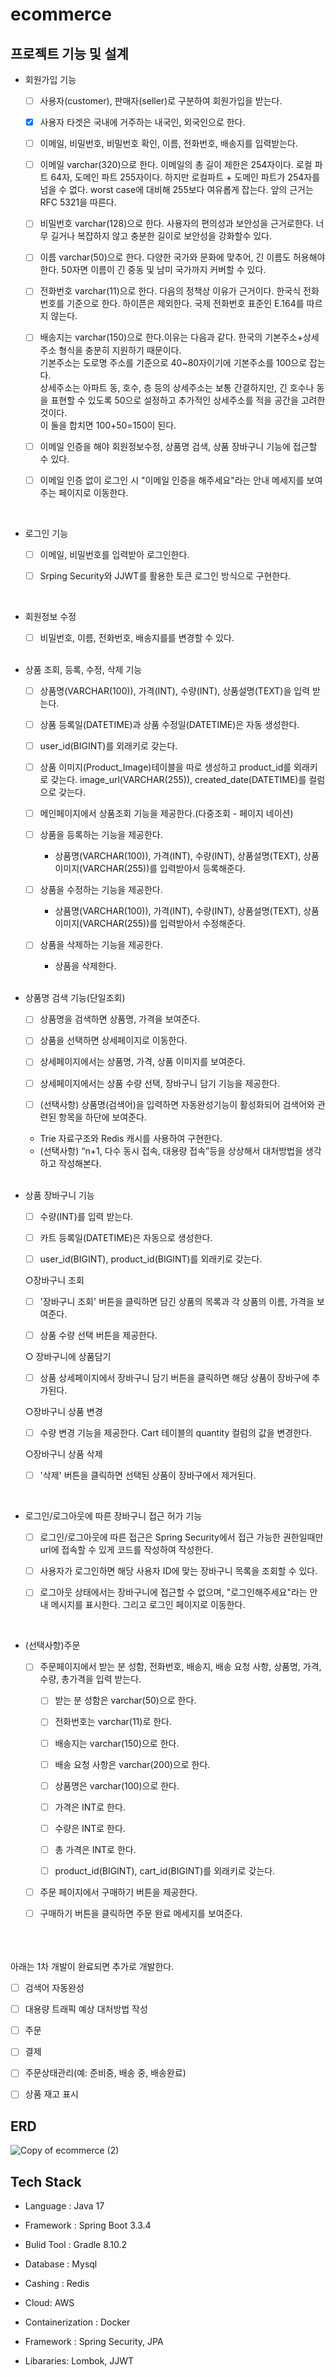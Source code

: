 # ecommerce


## 프로젝트 기능 및 설계
 * 회원가입 기능<br>
   - [ ] 사용자(customer), 판매자(seller)로 구분하여 회원가입을 받는다.


   - [x] 사용자 타겟은 국내에 거주하는 내국인, 외국인으로 한다.


   - [ ] 이메일, 비밀번호, 비밀번호 확인, 이름, 전화번호, 배송지를 입력받는다.


   - [ ] 이메일 varchar(320)으로 한다. 이메일의 총 길이 제한은 254자이다. 로컬 파트 64자, 도메인 파트 255자이다. 하지만 로컬파트 + 도메인 파트가 254자를 넘을 수 없다. worst case에 대비해 255보다 여유롭게 잡는다. 앞의 근거는 RFC 5321을 따른다.


   - [ ] 비밀번호 varchar(128)으로 한다. 사용자의 편의성과 보안성을 근거로한다. 너무 길거나 복잡하지 않고 충분한 길이로 보안성을 강화할수 있다.


   - [ ] 이름 varchar(50)으로 한다. 다양한 국가와 문화에 맞추어, 긴 이름도 허용해야한다. 50자면 이름이 긴 중동 및 남미 국가까지 커버할 수 있다.


   - [ ] 전화번호 varchar(11)으로 한다. 다음의 정책상 이유가 근거이다. 한국식 전화번호를 기준으로 한다. 하이픈은 제외한다. 국제 전화번호 표준인 E.164를 따르지 않는다.


   - [ ] 배송지는 varchar(150)으로 한다.이유는 다음과 같다. 한국의 기본주소+상세주소 형식을 충분히 지원하기 때문이다.
   <br>기본주소는 도로명 주소를 기준으로 40~80자이기에 기본주소를 100으로 잡는다.
   <br>상세주소는 아파트 동, 호수, 층 등의 상세주소는 보통 간결하지만, 긴 호수나 동을 표현할 수 있도록 50으로 설정하고 추가적인 상세주소를 적을 공간을 고려한 것이다.
   <br>이 둘을 합치면 100+50=150이 된다.


   - [ ] 이메일 인증을 해야 회원정보수정, 상품명 검색, 상품 장바구니 기능에 접근할 수 있다.


   - [ ] 이메일 인증 없이 로그인 시 "이메일 인증을 해주세요"라는 안내 메세지를 보여주는 페이지로 이동한다.

   <br>
 * 로그인 기능<br>
   - [ ] 이메일, 비밀번호를 입력받아 로그인한다.

   
   - [ ] Srping Security와 JJWT를 활용한 토큰 로그인 방식으로 구현한다.

   <br>
* 회원정보 수정<br>
   - [ ] 비밀번호, 이름, 전화번호, 배송지를를 변경할 수 있다.<br>

    <br>
* 상품 조회, 등록, 수정, 삭제 기능<br>
   - [ ] 상품명(VARCHAR(100)), 가격(INT), 수량(INT), 상품설명(TEXT)을 입력 받는다.

   
   - [ ] 상품 등록일(DATETIME)과 상품 수정일(DATETIME)은 자동 생성한다.

   
   - [ ] user_id(BIGINT)를 외래키로 갖는다.

   
   - [ ] 상품 이미지(Product_Image)테이블을 따로 생성하고 product_id를 외래키로 갖는다. image_url(VARCHAR(255)), created_date(DATETIME)를 컬럼으로 갖는다.


   - [ ] 메인페이지에서 상품조회 기능을 제공한다.(다중조회 - 페이지 네이션)

   
   - [ ] 상품을 등록하는 기능을 제공한다.
     - 상품명(VARCHAR(100)), 가격(INT), 수량(INT), 상품설명(TEXT), 상품이미지(VARCHAR(255))를 입력받아서 등록해준다.

   
   - [ ] 상품을 수정하는 기능을 제공한다.
     - 상품명(VARCHAR(100)), 가격(INT), 수량(INT), 상품설명(TEXT), 상품이미지(VARCHAR(255))를 입력받아서 수정해준다.
   
   - [ ] 상품을 삭제하는 기능을 제공한다.
     - 상품을 삭제한다.
   

   <br>
* 상품명 검색 기능(단일조회)<br>
   - [ ] 상품명을 검색하면 상품명, 가격을 보여준다.

  
   - [ ] 상품을 선택하면 상세페이지로 이동한다.

  
   - [ ] 상세페이지에서는 상품명, 가격, 상품 이미지를 보여준다.

  
   - [ ] 상세페이지에서는 상품 수량 선택, 장바구니 담기 기능을 제공한다.

  
   - [ ] (선택사항) 상품명(검색어)을 입력하면 자동완성기능이 활성화되어 검색어와 관련된 항목을 하단에 보여준다.
   - Trie 자료구조와 Redis 캐시를 사용하여 구현한다.
   - (선택사항) “n+1, 다수 동시 접속, 대용량 접속”등을 상상해서 대처방법을 생각하고 작성해본다.
      

  <br>
* 상품 장바구니 기능

   - [ ] 수량(INT)를 입력 받는다.
  

   - [ ] 카트 등록일(DATETIME)은 자동으로 생성한다.

  
   - [ ] user_id(BIGINT), product_id(BIGINT)를 외래키로 갖는다.


  &#9675;장바구니 조회


   - [ ] '장바구니 조회' 버튼을 클릭하면 담긴 상품의 목록과 각 상품의 이름, 가격을 보여준다.
 
     
   - [ ] 상품 수량 선택 버튼을 제공한다.
 
     

  &#9675; 장바구니에 상품담기

  
   - [ ] 상품 상세페이지에서 장바구니 담기 버튼을 클릭하면 해당 상품이 장바구에 추가된다.


  &#9675;장바구니 상품 변경
   - [ ] 수량 변경 기능을 제공한다. Cart 테이블의 quantity 컬럼의 값을 변경한다.
     
   
  &#9675;장바구니 상품 삭제
   - [ ] '삭제' 버튼을 클릭하면 선택된 상품이 장바구에서 제거된다.
 
     <br>
* 로그인/로그아웃에 따른 장바구니 접근 허가 기능<br>
   - [ ] 로그인/로그아웃에 따른 접근은 Spring Security에서 접근 가능한 권한일때만 url에 접속할 수 있게 코드를 작성하여 작성한다.

  
   - [ ] 사용자가 로그인하면 해당 사용자 ID에 맞는 장바구니 목록을 조회할 수 있다.

  
   - [ ] 로그아웃 상태에서는 장바구니에 접근할 수 없으며, "로그인해주세요"라는 안내 메시지를 표시한다. 그리고 로그인 페이지로 이동한다.

  <br>
* (선택사항)주문<br>
   - [ ] 주문페이지에서 받는 분 성함, 전화번호, 배송지, 배송 요청 사항, 상품명, 가격, 수량, 총가격을 입력 받는다.

      - [ ]  받는 분 성함은 varchar(50)으로 한다.
  
      - [ ]  전화번호는 varchar(11)로 한다.
  
      - [ ]  배송지는 varchar(150)으로 한다.
  
      - [ ]  배송 요청 사항은 varchar(200)으로 한다.
  
      - [ ]  상품명은 varchar(100)으로 한다.
  
      - [ ]  가격은 INT로 한다.
  
      - [ ]  수량은 INT로 한다.
  
      - [ ]  총 가격은 INT로 한다.
 
      - [ ]  product_id(BIGINT), cart_id(BIGINT)를 외래키로 갖는다.


   - [ ] 주문 페이지에서 구매하기 버튼을 제공한다.


   - [ ] 구매하기 버튼을 클릭하면 주문 완료 메세지를 보여준다.

<br><br><br>
아래는 1차 개발이 완료되면 추가로 개발한다.


   - [ ] 검색어 자동완성


   - [ ] 대용량 트래픽 예상 대처방법 작성


   - [ ] 주문


   - [ ] 결제

   
   - [ ] 주문상태관리(예: 준비중, 배송 중, 배송완료)

   
   - [ ] 상품 재고 표시


   


## ERD

![Copy of ecommerce (2)](https://github.com/user-attachments/assets/84b4f738-c110-4817-9b8e-e41c26705794)









## Tech Stack


* Language : Java 17

  
* Framework : Spring Boot 3.3.4

  
* Bulid Tool : Gradle 8.10.2

  
* Database : Mysql

  
* Cashing : Redis

  
* Cloud: AWS

  
* Containerization : Docker

  
* Framework : Spring Security, JPA

  
* Libararies: Lombok, JJWT
